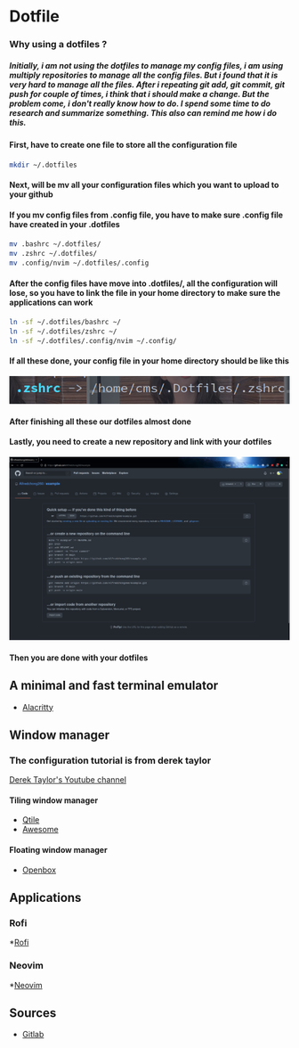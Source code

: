 # Dotfile
### Why using a dotfiles ? 
##### Initially, i am not using the dotfiles to manage my config files, i am using multiply repositories to manage all the config files. But i found that it is very hard to manage all the files. After i repeating git add, git commit, git push for couple of times, i think that i should make a change. But the problem come, i don't really know how to do. I spend some time to do research and summarize something. This also can remind me how i do this.

#### First, have to create one file to store all the configuration file
``` sh
mkdir ~/.dotfiles
```

#### Next, will be mv all your configuration files which you want to upload to your github
#### If you mv config files from .config file, you have to make sure .config file have created in your .dotfiles
``` sh
mv .bashrc ~/.dotfiles/
mv .zshrc ~/.dotfiles/
mv .config/nvim ~/.dotfiles/.config
```

#### After the config files have move into .dotfiles/, all the configuration will lose, so you have to link the file in your home directory to make sure the applications can work
``` sh
ln -sf ~/.dotfiles/bashrc ~/
ln -sf ~/.dotfiles/zshrc ~/
ln -sf ~/.dotfiles/.config/nvim ~/.config/
```

#### If all these done, your config file in your home directory should be like this
<img src="https://raw.githubusercontent.com/Alfredchong260/Dotfiles/main/image/dotfiles.png">

#### After finishing all these our dotfiles almost done
#### Lastly, you need to create a new repository and link with your dotfiles
<img src="https://raw.githubusercontent.com/Alfredchong260/Dotfiles/main/image/github.png">

#### Then you are done with your dotfiles

## A minimal and fast terminal emulator
* [Alacritty](https://github.com/Alfredchong260/Dotfiles/tree/main/.config/alacritty)

## Window manager
### The configuration tutorial is from derek taylor
[Derek Taylor's Youtube channel](https://www.youtube.com/channel/UCVls1GmFKf6WlTraIb_IaJg)

#### Tiling window manager
* [Qtile](https://github.com/Alfredchong260/Dotfiles/tree/main/.config/qtile)
* [Awesome](https://github.com/Alfredchong260/Dotfiles/tree/main/.config/awesome)

#### Floating window manager
* [Openbox](https://github.com/Alfredchong260/Dotfiles/tree/main/.config/openbox)

## Applications
### Rofi
*[Rofi](https://github.com/Alfredchong260/Dotfiles/tree/main/.config/rofi)

### Neovim
*[Neovim](https://github.com/Alfredchong260/Dotfiles/tree/main/.config/nvim)

## Sources
* [Gitlab](https://gitlab.com/dwt1)
